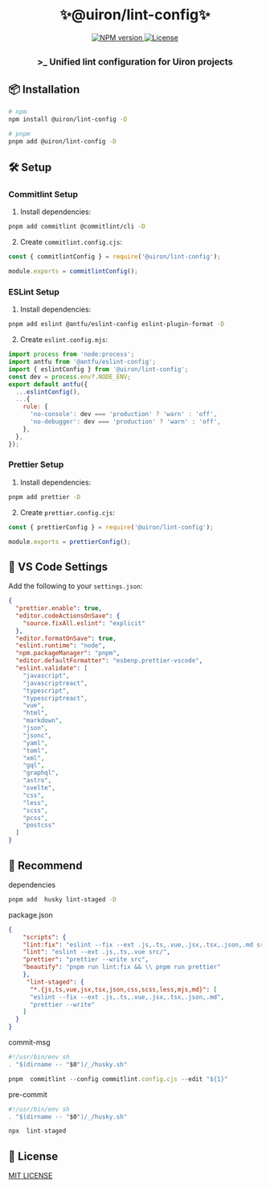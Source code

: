 <h1 align="center">✨@uiron/lint-config✨</h1>

<p align="center">
    <a href="https://www.npmjs.com/package/@uiron/lint-config">
        <img src="https://img.shields.io/npm/v/@uiron/lint-config?style=for-the-badge&colorA=363a4f&colorB=a6da95" alt="NPM version">
    </a>
    <a href="https://github.com/karoboflower/uiron-admin/blob/main/LICENSE">
        <img src="https://img.shields.io/github/license/karoboflower/uiron-admin?style=for-the-badge&colorA=363a4f&colorB=a6da95" alt="License">
    </a>
</p>

<h2 align="center">
<sub> >_ Unified lint configuration for Uiron projects</sub>
</h2>

## 📦 Installation

```bash
# npm
npm install @uiron/lint-config -D

# pnpm
pnpm add @uiron/lint-config -D
```

## 🛠️ Setup

### Commitlint Setup
1. Install dependencies:
```bash
pnpm add commitlint @commitlint/cli -D
```

2. Create `commitlint.config.cjs`:
```js
const { commitlintConfig } = require('@uiron/lint-config');

module.exports = commitlintConfig();
```

### ESLint Setup
1. Install dependencies:
```bash
pnpm add eslint @antfu/eslint-config eslint-plugin-format -D
```

2. Create `eslint.config.mjs`:
```js
import process from 'node:process';
import antfu from '@antfu/eslint-config';
import { eslintConfig } from '@uiron/lint-config';
const dev = process.env?.NODE_ENV;
export default antfu({
  ...eslintConfig(),
  ...{
    rule: {
      'no-console': dev === 'production' ? 'warn' : 'off',
      'no-debugger': dev === 'production' ? 'warn' : 'off',
    },
  },
});
```

### Prettier Setup
1. Install dependencies:
```bash
pnpm add prettier -D
```

2. Create `prettier.config.cjs`:
```js
const { prettierConfig } = require('@uiron/lint-config');

module.exports = prettierConfig();

```

## 📝 VS Code Settings

Add the following to your `settings.json`:

```json
{
  "prettier.enable": true,
  "editor.codeActionsOnSave": {
    "source.fixAll.eslint": "explicit"
  },
  "editor.formatOnSave": true,
  "eslint.runtime": "node",
  "npm.packageManager": "pnpm",
  "editor.defaultFormatter": "esbenp.prettier-vscode",
  "eslint.validate": [
    "javascript",
    "javascriptreact",
    "typescript",
    "typescriptreact",
    "vue",
    "html",
    "markdown",
    "json",
    "jsonc",
    "yaml",
    "toml",
    "xml",
    "gql",
    "graphql",
    "astro",
    "svelte",
    "css",
    "less",
    "scss",
    "pcss",
    "postcss"
  ]
}
```
## 📝 Recommend
dependencies 
```bash
pnpm add  husky lint-staged -D
```
package.json  
```json
{
    "scripts": {
    "lint:fix": "eslint --fix --ext .js,.ts,.vue,.jsx,.tsx,.json,.md src/",
    "lint": "eslint --ext .js,.ts,.vue src/",
    "prettier": "prettier --write src",
    "beautify": "pnpm run lint:fix && \\ pnpm run prettier"
    },
     "lint-staged": {
      "*.{js,ts,vue,jsx,tsx,json,css,scss,less,mjs,md}": [
      "eslint --fix --ext .js,.ts,.vue,.jsx,.tsx,.json,.md",
      "prettier --write"
    ]
  }
}
```
commit-msg

```js
#!/usr/bin/env sh
. "$(dirname -- "$0")/_/husky.sh"

pnpm  commitlint --config commitlint.config.cjs --edit "${1}"
```
pre-commit

```js
#!/usr/bin/env sh
. "$(dirname -- "$0")/_/husky.sh"

npx  lint-staged 
```

## 📄 License

[MIT LICENSE](../../LICENSE)
